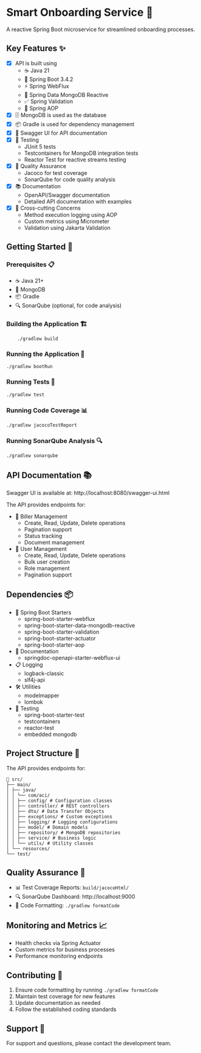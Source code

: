 # Smart Onboarding Service 🚀

A reactive Spring Boot microservice for streamlined onboarding processes.

## Key Features ✨
- [X] API is built using
  - ☕ Java 21
  - 🌱 Spring Boot 3.4.2
  - ⚡ Spring WebFlux
  - 🍃 Spring Data MongoDB Reactive
  - ✅ Spring Validation
  - 🎯 Spring AOP
- [X] 🗄️ MongoDB is used as the database
- [X] 📦 Gradle is used for dependency management
- [X] 📝 Swagger UI for API documentation
- [X] 🧪 Testing
  - JUnit 5 tests
  - Testcontainers for MongoDB integration tests
  - Reactor Test for reactive streams testing
- [X] 🎯 Quality Assurance
  - Jacoco for test coverage
  - SonarQube for code quality analysis
- [X] 📚 Documentation
  - OpenAPI/Swagger documentation
  - Detailed API documentation with examples
- [X] 🔄 Cross-cutting Concerns
  - Method execution logging using AOP
  - Custom metrics using Micrometer
  - Validation using Jakarta Validation

## Getting Started 🚦

### Prerequisites 📋
- ☕ Java 21+
- 🍃 MongoDB
- 📦 Gradle
- 🔍 SonarQube (optional, for code analysis)

### Building the Application 🏗️
```
    ./gradlew build
```
### Running the Application 🏃
```
./gradlew bootRun
```
### Running Tests 🧪
```
./gradlew test
```
### Running Code Coverage 📊
```
./gradlew jacocoTestReport
```
### Running SonarQube Analysis 🔍
```
./gradlew sonarqube
```

## API Documentation 📚
Swagger UI is available at: http://localhost:8080/swagger-ui.html

The API provides endpoints for:
- 🔄 Biller Management
  - Create, Read, Update, Delete operations
  - Pagination support
  - Status tracking
  - Document management
- 👥 User Management
  - Create, Read, Update, Delete operations
  - Bulk user creation
  - Role management
  - Pagination support

## Dependencies 📦
- 🌱 Spring Boot Starters
  - spring-boot-starter-webflux
  - spring-boot-starter-data-mongodb-reactive
  - spring-boot-starter-validation
  - spring-boot-starter-actuator
  - spring-boot-starter-aop
- 📝 Documentation
  - springdoc-openapi-starter-webflux-ui
- 📋 Logging
  - logback-classic
  - slf4j-api
- 🛠️ Utilities
  - modelmapper
  - lombok
- 🧪 Testing
  - spring-boot-starter-test
  - testcontainers
  - reactor-test
  - embedded mongodb

## Project Structure 📂

The API provides endpoints for:

```
📂 src/
├── main/
│ ├── java/
│ │ └── com/aci/
│ │ ├── config/ # Configuration classes
│ │ ├── controller/ # REST controllers
│ │ ├── dto/ # Data Transfer Objects
│ │ ├── exceptions/ # Custom exceptions
│ │ ├── logging/ # Logging configurations
│ │ ├── model/ # Domain models
│ │ ├── repository/ # MongoDB repositories
│ │ ├── service/ # Business logic
│ │ └── utils/ # Utility classes
│ └── resources/
└── test/
```

## Quality Assurance 🎯
- 📊 Test Coverage Reports: `build/jacocoHtml/`
- 🔍 SonarQube Dashboard: http://localhost:9000
- 🎨 Code Formatting: `./gradlew formatCode`

## Monitoring and Metrics 📈
- Health checks via Spring Actuator
- Custom metrics for business processes
- Performance monitoring endpoints

## Contributing 🤝
1. Ensure code formatting by running `./gradlew formatCode`
2. Maintain test coverage for new features
3. Update documentation as needed
4. Follow the established coding standards

## Support 💬
For support and questions, please contact the development team.